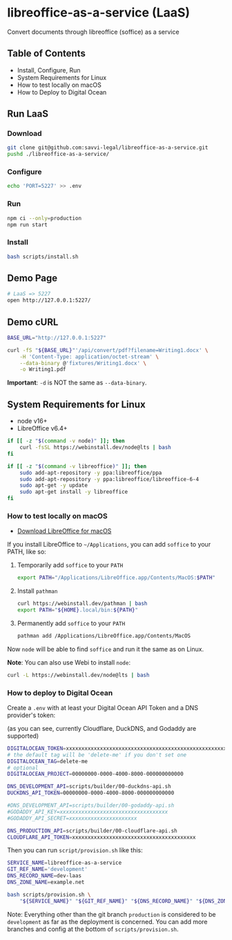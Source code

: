 # libreoffice-as-a-service (LaaS)

Convert documents through libreoffice (soffice) as a service

## Table of Contents

- Install, Configure, Run
- System Requirements for Linux
- How to test locally on macOS
- How to Deploy to Digital Ocean

## Run LaaS

### Download

```bash
git clone git@github.com:savvi-legal/libreoffice-as-a-service.git
pushd ./libreoffice-as-a-service/
```

### Configure

```bash
echo 'PORT=5227' >> .env
```

<!--
```bash
rsync -avHP example.env .env
echo "API_TOKEN=$(openssl rand -hex 8)" >> .env
```
-->

### Run

```bash
npm ci --only=production
npm run start
```

### Install

```bash
bash scripts/install.sh
```

## Demo Page

```bash
# LaaS => 5227
open http://127.0.0.1:5227/
```

## Demo cURL

```bash
BASE_URL="http://127.0.0.1:5227"

curl -fS "${BASE_URL}"'/api/convert/pdf?filename=Writing1.docx' \
    -H 'Content-Type: application/octet-stream' \
    --data-binary @'fixtures/Writing1.docx' \
    -o Writing1.pdf
```

**Important**: `-d` is NOT the same as `--data-binary`.

## System Requirements for Linux

- node v16+
- LibreOffice v6.4+

```bash
if [[ -z "$(command -v node)" ]]; then
    curl -fsSL https://webinstall.dev/node@lts | bash
fi

if [[ -z "$(command -v libreoffice)" ]]; then
    sudo add-apt-repository -y ppa:libreoffice/ppa
    sudo add-apt-repository -y ppa:libreoffice/libreoffice-6-4
    sudo apt-get -y update
    sudo apt-get install -y libreoffice
fi
```

### How to test locally on macOS

- [Download LibreOffice for macOS](https://www.libreoffice.org/download/download/)

If you install LibreOffice to `~/Applications`, you can add `soffice` to your PATH, like so:

1. Temporarily add `soffice` to your `PATH`
   ```bash
   export PATH="/Applications/LibreOffice.app/Contents/MacOS:$PATH"
   ```
2. Install `pathman`
   ```bash
   curl https://webinstall.dev/pathman | bash
   export PATH="${HOME}.local/bin:${PATH}"
   ```
3. Permanently add `soffice` to your `PATH`
   ```bash
   pathman add /Applications/LibreOffice.app/Contents/MacOS
   ```

Now `node` will be able to find `soffice` and run it the same as on Linux.

**Note**: You can also use Webi to install `node`:

```bash
curl -L https://webinstall.dev/node@lts | bash
```

### How to deploy to Digital Ocean

Create a `.env` with at least your Digital Ocean API Token and a DNS provider's token:

(as you can see, currently Cloudflare, DuckDNS, and Godaddy are supported)

```bash
DIGITALOCEAN_TOKEN=xxxxxxxxxxxxxxxxxxxxxxxxxxxxxxxxxxxxxxxxxxxxxxxxxxxxxxxxxxxxxxxx
# the default tag will be 'delete-me' if you don't set one
DIGITALOCEAN_TAG=delete-me
# optional
DIGITALOCEAN_PROJECT=00000000-0000-4000-8000-000000000000

DNS_DEVELOPMENT_API=scripts/builder/00-duckdns-api.sh
DUCKDNS_API_TOKEN=00000000-0000-4000-8000-000000000000

#DNS_DEVELOPMENT_API=scripts/builder/00-godaddy-api.sh
#GODADDY_API_KEY=xxxxxxxxxxxxxxxxxxxxxxxxxxxxxxxxxxx
#GODADDY_API_SECRET=xxxxxxxxxxxxxxxxxxxxxx

DNS_PRODUCTION_API=scripts/builder/00-cloudflare-api.sh
CLOUDFLARE_API_TOKEN=xxxxxxxxxxxxxxxxxxxxxxxxxxxxxxxxxxxxxxxx
```

Then you can run `script/provision.sh` like this:

```bash
SERVICE_NAME=libreoffice-as-a-service
GIT_REF_NAME='development'
DNS_RECORD_NAME=dev-laas
DNS_ZONE_NAME=example.net

bash scripts/provision.sh \
    "${SERVICE_NAME}" "${GIT_REF_NAME}" "${DNS_RECORD_NAME}" "${DNS_ZONE_NAME}"
```

Note: Everything other than the git branch `production` is considered to be `development` as far as
the deployment is concerned. You can add more branches and config at the bottom of
`scripts/provision.sh`.
